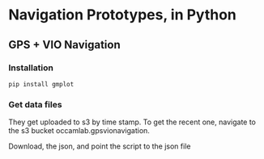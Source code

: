 # Navigation Prototypes, in Python

## GPS + VIO Navigation

### Installation

```
pip install gmplot
```

### Get data files

They get uploaded to s3 by time stamp.  To get the recent one, navigate to the s3 bucket occamlab.gpsvionavigation.

Download, the json, and point the script to the json file
